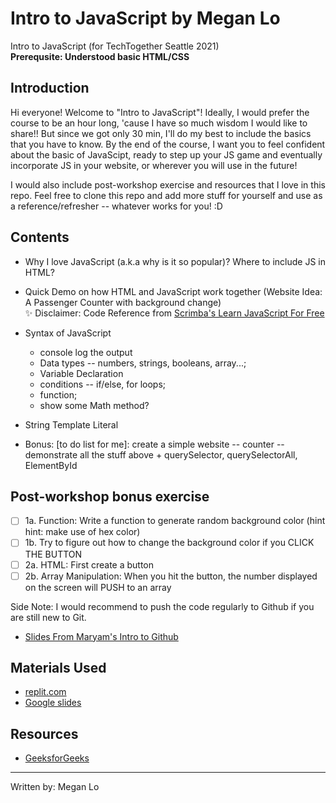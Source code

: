 # Intro to JavaScript by Megan Lo
Intro to JavaScript (for TechTogether Seattle 2021)
<br/>
<b>Prerequsite: Understood basic HTML/CSS</b>

## Introduction
Hi everyone! Welcome to "Intro to JavaScript"! Ideally, I would prefer the course to be an hour long, 'cause I have so much wisdom I would like to share!! But since we got only 30 min, I'll do my best to include the basics that you have to know. By the end of the course, I want you to feel confident about the basic of JavaScipt, ready to step up your JS game and eventually incorporate JS in your website, or wherever you will use in the future!

I would also include post-workshop exercise and resources that I love in this repo. Feel free to clone this repo and add more stuff for yourself and use as a reference/refresher -- whatever works for you! :D 

## Contents
- Why I love JavaScript (a.k.a why is it so popular)? Where to include JS in HTML?
- Quick Demo on how HTML and JavaScript work together (Website Idea: A Passenger Counter with background change) <br/>
✨ Disclaimer: Code Reference from [Scrimba's Learn JavaScript For Free](https://scrimba.com/learn/learnjavascript)

- Syntax of JavaScript
  - console log the output
  - Data types -- numbers, strings, booleans, array...; 
  - Variable Declaration
  - conditions -- if/else, for loops;
  - function;
  - show some Math method?
- String Template Literal

- Bonus: [to do list for me]: create a simple website -- counter -- demonstrate all the stuff above + querySelector, querySelectorAll, ElementById


## Post-workshop bonus exercise
- [ ] 1a. Function: Write a function to generate random background color (hint hint: make use of hex color)
- [ ] 1b. Try to figure out how to change the background color if you CLICK THE BUTTON
- [ ] 2a. HTML: First create a button 
- [ ] 2b. Array Manipulation: When you hit the button, the number displayed on the screen will PUSH to an array

Side Note: I would recommend to push the code regularly to Github if you are still new to Git. 
- [Slides From Maryam's Intro to Github](https://docs.google.com/presentation/d/1d9IXs8fQDumiahEs-fzCiGaOyj_io0-m/edit#slide=id.p5) 

## Materials Used
- [replit.com](https://replit.com/@mehmehmehlol/JavaScript-101#index.js)
- [Google slides](https://docs.google.com/presentation/d/1kPFWjKlhi4YeF5xuIew6HEKb0WsRfBMzGw2htVahJVE/edit?usp=sharing)

## Resources
- [GeeksforGeeks](https://www.geeksforgeeks.org/introduction-to-javascript/)

---
Written by: Megan Lo
